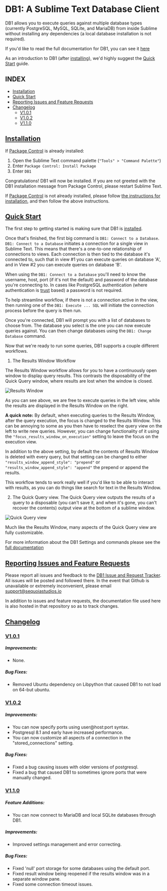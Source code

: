 # DB1: A Sublime Text Database Client

DB1 allows you to execute queries against multiple database types (currently PostgreSQL, MySQL, SQLite, and MariaDB) from inside Sublime without installing any dependencies (a local database installation is not required). 

If you'd like to read the full documentation for DB1, you can see it [here](https://sequoiastudios.io/db1/documentation)

As an introduction to DB1 (after [installing](#installation)), we'd highly suggest the [Quick Start](#quick-start) guide.

## INDEX
* [Installation](#installation)
* [Quick Start](#quick-start)
* [Reporting Issues and Feature Requests](#feedback)
* [Changelog](#changelog)
    - [V1.0.1](#v101)
    - [V1.0.2](#v102)
    - [V1.1.0](#v110)


## <a href="#installation" name="installation">Installation</a>

If [Package Control](https://packagecontrol.io) is already installed: 

1. Open the Sublime Text command palette (```"Tools" > "Command Palette"```) 
2. Enter ```Package Control: Install Package```
3. Enter ```DB1```

Congratulations! DB1 will now be installed. If you are not greeted with the DB1 installation message from Package Control, please restart Sublime Text. 

If [Package Control](https://packagecontrol.io) is not already installed, please follow [the instructions for installation](https://packagecontrol.io/installation), and then follow the above instructions. 


## <a href="#quick-start" name="quick-start">Quick Start</a>
The first step to getting started is making sure that DB1 is [installed](#installation). 

Once that's finished, the first big command is ```DB1: Connect to a Database```. ```DB1: Connect to a Database``` initiates a connection for a single view in Sublime Text. This means that there's a one-to-one relationship of connections to views. Each connection is then tied to the database it's connected to, such that in view #1 you can execute queries on database 'A', and in View #2 you can execute queries on database 'B'. 

When using the ```DB1: Connect to a Database``` you'll need to know the username, host, port (if it's not the default) and password of the database you're connecting to. In cases like PostgreSQL authentication (where authentication is [trust](https://www.postgresql.org/docs/9.0/static/auth-methods.html) based) a password is not required. 

To help streamline workflow, if there is not a connection active in the view, then running one of the ```DB1: Execute ... SQL``` will initiate the connection process before the query is then run. 

Once you're connected, DB1 will prompt you with a list of databases to choose from. The database you select is the one you can now execute queries against. You can then change databases using the ```DB1: Change Database``` command. 

Now that we're ready to run some queries, DB1 supports a couple different workflows. 

1. The Results Window Workflow 

The Results Window workflow allows for you to have a continuously open window to display query results. This contrasts the disposability of the Quick Query window, where results are lost when the window is closed.

![Results Window](https://i.imgur.com/gMS8rH4.png)

As you can see above, we are free to execute queries in the left view, while the results are displayed in the Results Window on the right. 

**A quick note:** By default, when executing queries to the Results Window, after the query execution, the focus is changed to the Results Window. This can be annoying to some as you then have to reselect the query view on the left to write new queries. However, you can change functionality of it using the ```"focus_results_window_on_execution"``` setting to leave the focus on the execution view.

In addition to the above setting, by default the contents of Results Window is deleted with every query, but that setting can be changed to either ```"results_window_append_style": "prepend"``` or ```"results_window_append_style": "append"``` the prepend or append the results.

This workflow tends to work really well if you'd like to be able to interact with results, as you can do things like search for text in the Results Window. 

2. The Quick Query view. 
The Quick Query view outputs the results of a query to a disposable (you can't save it, and when it's gone, you can't recover the contents) output view at the bottom of a sublime window. 

![Quick Query view](https://i.imgur.com/37qXYFW.png)

Much like the Results Window, many aspects of the Quick Query view are fully customizable. 

For more information about the DB1 Settings and commands please see the [full documentation](https://sequoiastudios.io/db1/documentation)


## <a href="#feedback" name="feedback">Reporting Issues and Feature Requests</a>
Please report all issues and feedback to the [DB1 Issue and Request Tracker](https://github.com/SequoiaStudios/DB1/issues). All issues will be posted and followed there. In the event that Github is unavailable or extremely inconvenient, please email [support@sequoiastudios.io](mailto:support@sequoiastudios.io)

In addition to issues and feature requests, the documentation file used here is also hosted in that repository so as to track changes.

## <a href="#changelog" name="changelog">Changelog</a>

### <a href="#v101" name="v101">V1.0.1</a>

##### Improvements:
  * None.

##### Bug Fixes:
  * Removed Ubuntu dependency on Libpython that caused DB1 to not load on 64-but ubuntu.

### <a href="#v102" name="v102">V1.0.2</a>

##### Improvements:
  * You can now specify ports using user@host:port syntax.
  * Postgresql 8.1 and early have increased performance.
  * You can now customize all aspects of a connection in the "stored_connections" setting.

##### Bug Fixes:
  * Fixed a bug causing issues with older versions of postgresql.
  * Fixed a bug that caused DB1 to sometimes ignore ports that were manually changed.

### <a href="#v110" name="v110">V1.1.0</a>

##### Feature Additions:
  * You can now connect to MariaDB and local SQLite databases through DB1.

##### Improvements:
  * Improved settings management and error correcting.

##### Bug Fixes:
  * Fixed 'null' port storage for some databases using the default port.
  * Fixed result window being reopened if the results window was in a separate window pane.
  * Fixed some connection timeout issues. 

